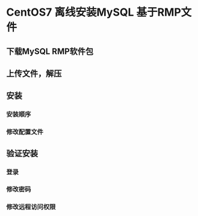 # CentOS7 离线安装MySQL 基于RMP文件

## 下载MySQL RMP软件包



## 上传文件，解压



## 安装

### 安装顺序





### 修改配置文件



## 验证安装

### 登录



### 修改密码



### 修改远程访问权限